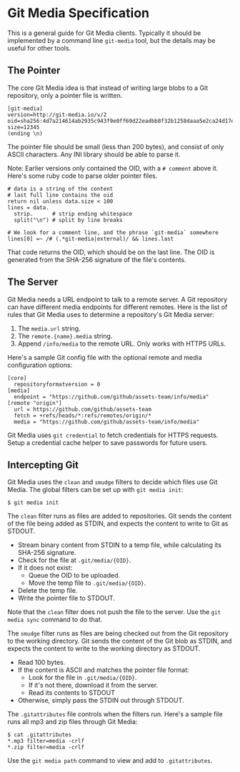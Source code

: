 # Git Media Specification

This is a general guide for Git Media clients.  Typically it should be
implemented by a command line `git-media` tool, but the details may be useful
for other tools.

## The Pointer

The core Git Media idea is that instead of writing large blobs to a Git repository,
only a pointer file is written.

```
[git-media]
version=http://git-media.io/v/2
oid=sha256:4d7a214614ab2935c943f9e0ff69d22eadbb8f32b1258daaa5e2ca24d17e2393
size=12345
(ending \n)
```

The pointer file should be small (less than 200 bytes), and consist of only
ASCII characters.  Any INI library should be able to parse it.

Note: Earlier versions only contained the OID, with a `# comment` above it.
Here's some ruby code to parse older pointer files.

```
# data is a string of the content
# last full line contains the oid
return nil unless data.size < 100
lines = data.
  strip.      # strip ending whitespace
  split("\n") # split by line breaks

# We look for a comment line, and the phrase `git-media` somewhere
lines[0] =~ /# (.*git-media|external)/ && lines.last
```

That code returns the OID, which should be on the last line.  The OID is
generated from the SHA-256 signature of the file's contents.

## The Server

Git Media needs a URL endpoint to talk to a remote server.  A Git repository
can have different media endpoints for different remotes.  Here is the list
of rules that Git Media uses to determine a repository's Git Media server:

1. The `media.url` string.
2. The `remote.{name}.media` string.
3. Append `/info/media` to the remote URL.  Only works with HTTPS URLs.

Here's a sample Git config file with the optional remote and media configuration
options:

```
[core]
  repositoryformatversion = 0
[media]
  endpoint = "https://github.com/github/assets-team/info/media"
[remote "origin"]
  url = https://github.com/github/assets-team
  fetch = +refs/heads/*:refs/remotes/origin/*
  media = "https://github.com/github/assets-team/info/media"
```

Git Media uses `git credential` to fetch credentials for HTTPS requests.  Setup
a credential cache helper to save passwords for future users.

## Intercepting Git

Git Media uses the `clean` and `smudge` filters to decide which files use
Git Media.  The global filters can be set up with `git media init`:

```
$ git media init
```

The `clean` filter runs as files are added to repositories.  Git sends the
content of the file being added as STDIN, and expects the content to write
to Git as STDOUT.

* Stream binary content from STDIN to a temp file, while calculating its SHA-256
signature.
* Check for the file at `.git/media/{OID}`.
* If it does not exist:
  * Queue the OID to be uploaded.
  * Move the temp file to `.git/media/{OID}`.
* Delete the temp file.
* Write the pointer file to STDOUT.

Note that the `clean` filter does not push the file to the server.  Use the
`git media sync` command to do that.

The `smudge` filter runs as files are being checked out from the Git repository
to the working directory.  Git sends the content of the Git blob as STDIN, and
expects the content to write to the working directory as STDOUT.

* Read 100 bytes.
* If the content is ASCII and matches the pointer file format:
  * Look for the file in `.git/media/{OID}`.
  * If it's not there, download it from the server.
  * Read its contents to STDOUT
* Otherwise, simply pass the STDIN out through STDOUT.

The `.gitattributes` file controls when the filters run.  Here's a sample file
runs all mp3 and zip files through Git Media:

```
$ cat .gitattributes
*.mp3 filter=media -crlf
*.zip filter=media -crlf
```

Use the `git media path` command to view and add to `.gitattributes`.
